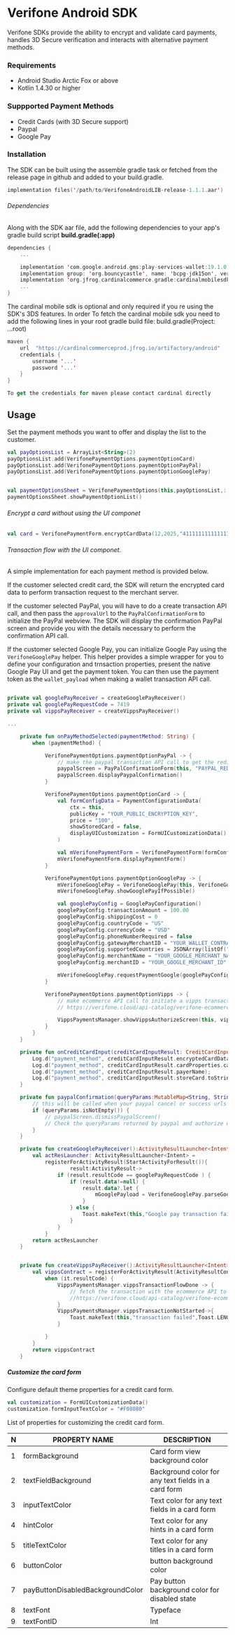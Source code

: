 # Verifone Android SDK

Verifone SDKs provide the ability to encrypt and validate card payments, handles 3D Secure verification and interacts with alternative payment methods.  

### Requirements

- Android Studio Arctic Fox or above
- Kotlin 1.4.30 or higher

### Suppported Payment Methods

- Credit Cards (with 3D Secure support)
- Paypal
- Google Pay

### Installation

The SDK can be built using the assemble gradle task or fetched from the release page in github and added to your build.gradle.

```kotlin
implementation files('/path/to/VerifoneAndroidLIB-release-1.1.1.aar')
```

###### Dependencies

Along with the SDK aar file, add the following dependencies to your app's gradle build script **build.gradle(:app)**

```kotlin
dependencies {
    ...

    implementation 'com.google.android.gms:play-services-wallet:19.1.0'
    implementation group: 'org.bouncycastle', name: 'bcpg-jdk15on', version: '1.57'
    implementation 'org.jfrog.cardinalcommerce.gradle:cardinalmobilesdk:2.2.7-2'
    ...
}
```


The cardinal mobile sdk is optional and only required if you re using the SDK's 3DS features. In order To fetch the cardinal mobile sdk you need to add the following lines in your root gradle build file: build.gradle(Project: ...root)

```kotlin
maven {
    url  "https://cardinalcommerceprod.jfrog.io/artifactory/android"
    credentials {
        username '...'
        password '...'
    }
}

To get the credentials for maven please contact cardinal directly

```


## Usage


Set the payment methods you want to offer and display the list to the customer.

```kotlin
val payOptionsList = ArrayList<String>(2)
payOptionsList.add(VerifonePaymentOptions.paymentOptionCard)
payOptionsList.add(VerifonePaymentOptions.paymentOptionPayPal)
payOptionsList.add(VerifonePaymentOptions.paymentOptionGooglePay)


val paymentOptionsSheet = VerifonePaymentOptions(this,payOptionsList,::onPayMethodSelected)
paymentOptionsSheet.showPaymentOptionList()
```

###### Encrypt a card without using the UI componet
```kotlin
val card = VerifonePaymentForm.encryptCardData(12,2025,"4111111111111111","123","YOUR_PUBLIC_KEY")
```

###### Transaction flow with the UI componet.

A simple implementation for each payment method is provided below.

If the customer selected credit card, the SDK will return the encrypted card data to perform transaction request to the merchant server.

If the customer selected PayPal, you will have to do a create transaction API call, and then pass the `approvalUrl` to the `PayPalConfirmationForm` to initialize the PayPal webview.  The SDK will display the confirmation PayPal screen and provide you with the details necessary to perform the confirmation API call.

If the customer selected Google Pay, you can initialize Google Pay using the `VerifoneGooglePay` helper. This helper provides a simple wrapper for you to define your configuration and trnsaction properties, present the native Google Pay UI and get the payment token. You can then use the payment token as the `wallet_payload` when making a wallet transaction API call.

```kotlin

private val googlePayReceiver = createGooglePayReceiver()
private val googlePayRequestCode = 7419
private val vippsPayReceiver = createVippsPayReceiver()

...

    private fun onPayMethodSelected(paymentMethod: String) {
        when (paymentMethod) {

            VerifonePaymentOptions.paymentOptionPayPal -> {
                // make the paypal transaction API call to get the redirect URL
                paypalScreen = PayPalConfirmationForm(this, "PAYPAL_REDIRECT_URL, ::paypalConfirmation)
                paypalScreen.displayPaypalConfirmation()
            }

            VerifonePaymentOptions.paymentOptionCard -> {
                val formConfigData = PaymentConfigurationData(
                    ctx = this,
                    publicKey = "YOUR_PUBLIC_ENCRYPTION_KEY",
                    price = "100",
                    showStoredCard = false,
                    displayUICustomization = FormUICustomizationData()
                )

                val mVerifonePaymentForm = VerifonePaymentForm(formConfigData, ::onCreditCardInput)
                mVerifonePaymentForm.displayPaymentForm()
            }

            VerifonePaymentOptions.paymentOptionGooglePay -> {
                mVerifoneGooglePay = VerifoneGooglePay(this, VerifoneGooglePay.testEnvironment)
                mVerifoneGooglePay.showGooglePayIfPossible()

                val googlePayConfig = GooglePayConfiguration()
                googlePayConfig.transactionAmount = 100.00
                googlePayConfig.shippingCost = 0
                googlePayConfig.countryCode = "US"
                googlePayConfig.currencyCode = "USD"
                googlePayConfig.phoneNumberRequired = false
                googlePayConfig.gatewayMerchantID = "YOUR_WALLET_CONTRACT"
                googlePayConfig.supportedCountries = JSONArray(listOf("US", "GB"))
                googlePayConfig.merchantName = "YOUR_GOOGLE_MERCHANT_NAME"
                googlePayConfig.merchantID = "YOUR_GOOGLE_MERCHANT_ID"

                mVerifoneGooglePay.requestPaymentGoogle(googlePayConfig, googlePayRequestCode, googlePayReceiver)
            }

            VerifonePaymentOptions.paymentOptionVipps -> {
                // make ecommerce API call to initiate a vipps transaction and use the redirect URL to initiate the vipps authorization
                // https://verifone.cloud/api-catalog/verifone-ecommerce-api#tag/Ecom-Payments/operation/vippsTransaction

                VippsPaymentsManager.showVippsAuthorizeScreen(this, vippsPayReceiver, transactionResponse.redirectURL)
            }
        }
    }

    private fun onCreditCardInput(creditCardInputResult: CreditCardInputResult) {
        Log.d("payment_method", creditCardInputResult.encryptedCardData);
        Log.d("payment_method", creditCardInputResult.cardProperties.cardBrand);
        Log.d("payment_method", creditCardInputResult.payerName);
        Log.d("payment_method", creditCardInputResult.storeCard.toString());
    }

    private fun paypalConfirmation(queryParams:MutableMap<String, String>) {
        // this will be called when your paypal cancel or success urls are hit
        if (queryParams.isNotEmpty()) {
            // paypalScreen.dismissPaypalScreen()
            // Check the queryParams returned by paypal and authorize or capture the payment
        }
    }

    private fun createGooglePayReceiver():ActivityResultLauncher<Intent> {
        val actResLauncher: ActivityResultLauncher<Intent> =
            registerForActivityResult(StartActivityForResult()){
                    result:ActivityResult->
                if (result.resultCode == googlePayRequestCode ) {
                    if (result.data!=null) {
                        result.data?.let {
                            mGooglePayload = VerifoneGooglePay.parseGooglePayload(it)
                        }
                    } else {
                        Toast.makeText(this,"Google pay transaction failed",Toast.LENGTH_LONG).show()
                    }
                }
            }
        return actResLauncher
    }


    private fun createVippsPayReceiver():ActivityResultLauncher<Intent> {
        val vippsContract = registerForActivityResult(ActivityResultContracts.StartActivityForResult()) {
            when (it.resultCode) {
                VippsPaymentsManager.vippsTransactionFlowDone -> {
                    // fetch the transaction with the ecommerce API to validate the status
                    //https://verifone.cloud/api-catalog/verifone-ecommerce-api#tag/Transaction/operation/readTransaction
                }
                VippsPaymentsManager.vippsTransactionNotStarted->{
                    Toast.makeText(this,"transaction failed",Toast.LENGTH_SHORT).show()
                }

            }
        }
        return vippsContract
    }
```


##### Customize the card form

Configure default theme properties for a credit card form.

```kotlin
val customization = FormUICustomizationData()
customization.formInputTextColor = "#F08080"
```

List of properties for customizing the credit card form.

N | PROPERTY NAME | DESCRIPTION 
| --- | --- | --- |  
1 | formBackground | Card form view background color |
2 | textFieldBackground | Background color for any text fields in a card form |
3 | inputTextColor | Text color for any text fields in a card form |
4 | hintColor | Text color for any hints in a card form |
5 | titleTextColor | Text color for any titles in a card form |
6 | buttonColor | button background color |
7 | payButtonDisabledBackgroundColor | Pay button background color for disabled state |
8 | textFont | Typeface |
9 | textFontID | Int |

